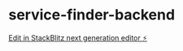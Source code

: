# service-finder-backend

[Edit in StackBlitz next generation editor ⚡️](https://stackblitz.com/~/github.com/818diego/service-finder-backend)